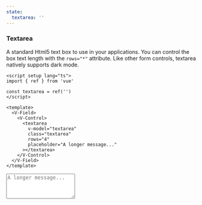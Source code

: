 ```yaml
---
state:
  textarea: ''
---
```


### Textarea

A standard Html5 text box to use in your applications. You can control
the box text length with the `rows="*"` attribute. Like other form controls,
textarea natively supports dark mode.

<!--code-->

```vue
<script setup lang="ts">
import { ref } from 'vue'

const textarea = ref('')
</script>

<template>
  <V-Field>
    <V-Control>
      <textarea
        v-model="textarea"
        class="textarea"
        rows="4"
        placeholder="A longer message..."
      ></textarea>
    </V-Control>
  </V-Field>
</template>
```

<!--/code-->

<!--example-->

<V-Field>
  <V-Control>
    <textarea class="textarea" 
        rows="4" 
        placeholder="A longer message..." 
        v-model="frontmatter.state.textarea"></textarea>
  </V-Control>
</V-Field>

<!--/example-->
